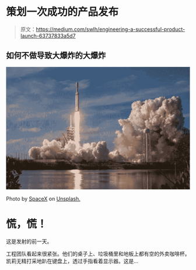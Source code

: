 # 策划一次成功的产品发布

> 原文：<https://medium.com/swlh/engineering-a-successful-product-launch-63737833a5d7>

## 如何不做导致大爆炸的大爆炸

![](img/56502443da58664ebfe16cfbf45e242b.png)

Photo by [SpaceX](https://unsplash.com/photos/OHOU-5UVIYQ?utm_source=unsplash&utm_medium=referral&utm_content=creditCopyText) on [Unsplash.](https://unsplash.com/search/photos/launch?utm_source=unsplash&utm_medium=referral&utm_content=creditCopyText)

# 慌，慌！

这是发射的前一天。

工程团队看起来很紧张。他们的桌子上、垃圾桶里和地板上都有空的外卖咖啡杯。凯莉无精打采地趴在键盘上，透过手指看着显示器。这是…